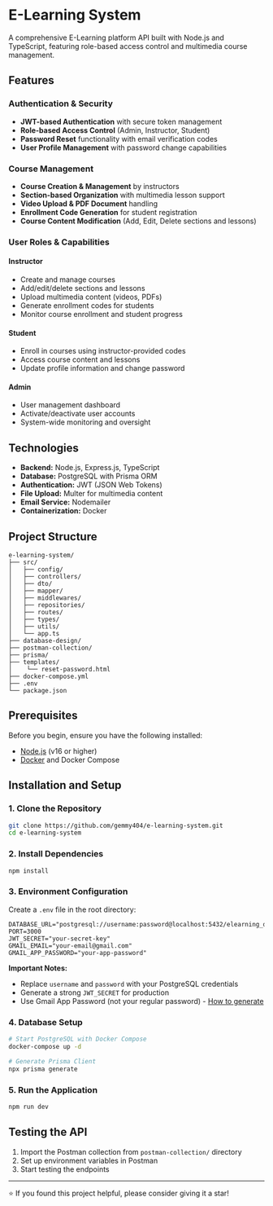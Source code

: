 # E-Learning System

A comprehensive E-Learning platform API built with Node.js and TypeScript, featuring role-based access control and multimedia course management.

## Features

### Authentication & Security
- **JWT-based Authentication** with secure token management
- **Role-based Access Control** (Admin, Instructor, Student)
- **Password Reset** functionality with email verification codes
- **User Profile Management** with password change capabilities

### Course Management
- **Course Creation & Management** by instructors
- **Section-based Organization** with multimedia lesson support
- **Video Upload & PDF Document** handling
- **Enrollment Code Generation** for student registration
- **Course Content Modification** (Add, Edit, Delete sections and lessons)

### User Roles & Capabilities

#### Instructor
- Create and manage courses
- Add/edit/delete sections and lessons
- Upload multimedia content (videos, PDFs)
- Generate enrollment codes for students
- Monitor course enrollment and student progress

#### Student
- Enroll in courses using instructor-provided codes
- Access course content and lessons
- Update profile information and change password

#### Admin
- User management dashboard
- Activate/deactivate user accounts
- System-wide monitoring and oversight

## Technologies

- **Backend:** Node.js, Express.js, TypeScript
- **Database:** PostgreSQL with Prisma ORM
- **Authentication:** JWT (JSON Web Tokens)
- **File Upload:** Multer for multimedia content
- **Email Service:** Nodemailer
- **Containerization:** Docker

## Project Structure

```
e-learning-system/
├── src/
│   ├── config/
│   ├── controllers/
│   ├── dto/
│   ├── mapper/
│   ├── middlewares/
│   ├── repositories/
│   ├── routes/
│   ├── types/
│   ├── utils/
│   └── app.ts
├── database-design/
├── postman-collection/
├── prisma/
├── templates/
│    └── reset-password.html
├── docker-compose.yml
├── .env
└── package.json
```

## Prerequisites

Before you begin, ensure you have the following installed:
- [Node.js](https://nodejs.org/) (v16 or higher)
- [Docker](https://www.docker.com/) and Docker Compose

## Installation and Setup

### 1. Clone the Repository
```bash
git clone https://github.com/gemmy404/e-learning-system.git
cd e-learning-system
```

### 2. Install Dependencies
```bash
npm install
```

### 3. Environment Configuration
Create a `.env` file in the root directory:
```env
DATABASE_URL="postgresql://username:password@localhost:5432/elearning_db"
PORT=3000
JWT_SECRET="your-secret-key"
GMAIL_EMAIL="your-email@gmail.com"
GMAIL_APP_PASSWORD="your-app-password"
```

**Important Notes:**
- Replace `username` and `password` with your PostgreSQL credentials
- Generate a strong `JWT_SECRET` for production
- Use Gmail App Password (not your regular password) - [How to generate](https://support.google.com/accounts/answer/185833)


### 4. Database Setup
```bash
# Start PostgreSQL with Docker Compose
docker-compose up -d
```
```bash
# Generate Prisma Client
npx prisma generate
```

### 5. Run the Application
```bash
npm run dev
```

## Testing the API

1. Import the Postman collection from `postman-collection/` directory
2. Set up environment variables in Postman
3. Start testing the endpoints

---

⭐ If you found this project helpful, please consider giving it a star!
